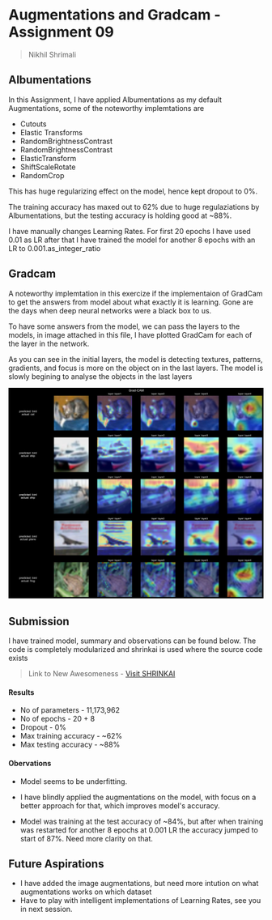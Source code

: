 # Augmentations and Gradcam - Assignment 09
> Nikhil Shrimali

## Albumentations
In this Assignment, I have applied Albumentations as my default Augmentations, some of the noteworthy implemtations are
- Cutouts
- Elastic Transforms
- RandomBrightnessContrast
- RandomBrightnessContrast
- ElasticTransform
- ShiftScaleRotate
- RandomCrop

This has huge regularizing effect on the model, hence kept dropout to 0%.

The training accuracy has maxed out to 62% due to huge regulaziations by Albumentations, but the testing accuracy is holding good at ~88%.

I have manually changes Learning Rates. For first 20 epochs I have used 0.01 as LR after that I have trained the model for another 8 epochs with an LR to 0.001.as_integer_ratio

## Gradcam
A noteworthy implemtation in this exercize if the implementaion of GradCam to get the answers from model about what exactly it is learning. Gone are the days when deep neural networks were a black box to us.

To have some answers from the model, we can pass the layers to the models, in image attached in this file, I have plotted GradCam for each of the layer in the network.

As you can see in the initial layers, the model is detecting textures, patterns, gradients, and focus is more on the object on in the last layers. The model is slowly begining to analyse the objects in the last layers

![GradCam](./assets/gradcam.png)



## Submission

I have trained model, summary and observations can be found below.
The code is completely modularized and shrinkai is used where the source code exists

> Link to New Awesomeness - <a href= "https://github.com/nikshrimali/shrinkai"> Visit SHRINKAI</a>

#### Results

- No of parameters - 11,173,962
- No of epochs - 20 + 8 
- Dropout - 0%
- Max training accuracy - ~62%
- Max testing accuracy - ~88%

#### Obervations

- Model seems to be underfitting.

- I have blindly applied the augmentations on the model, with focus on a better approach for that, which improves model's accuracy.

- Model was training at the test accuracy of ~84%, but after when training was restarted for another 8 epochs at 0.001 LR the accuracy jumped to start of 87%. Need more clarity on that. 

## Future Aspirations

- I have added the image augmentations, but need more intution on what augmentations works on which dataset
- Have to play with intelligent implementations of Learning Rates, see you in next session.
